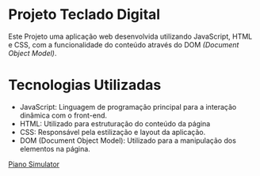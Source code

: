 # Projeto Teclado Digital

Este Projeto uma aplicação web desenvolvida utilizando JavaScript, HTML e CSS,
com a funcionalidade do conteúdo através do DOM *(Document Object Model)*.

# Tecnologias Utilizadas
* JavaScript: Linguagem de programação principal para a interação dinâmica com o front-end.
* HTML: Utilizado para estruturação do conteúdo da página
* CSS: Responsável pela estilização e layout da aplicação.
* DOM (Document Object Model): Utilizado para a manipulação dos elementos na página.

[Piano Simulator](https://diegodeyvisonr.github.io/digital-keyboard-js/)




